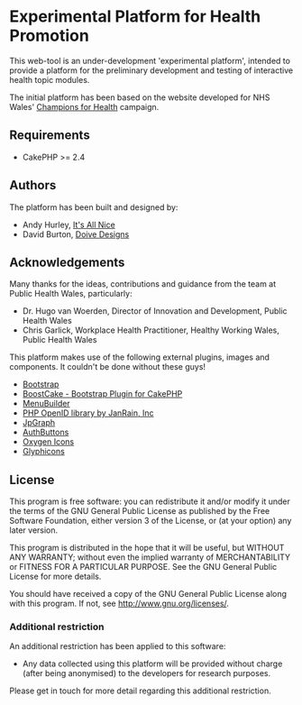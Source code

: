 # Experimental Platform for Health Promotion

This web-tool is an under-development 'experimental platform', intended to provide a platform
for the preliminary development and	testing of interactive health topic modules.

The initial platform has been based on the website developed for NHS Wales'
[Champions for Health](http://www.championsforhealth.wales.nhs.uk) campaign.

## Requirements

* CakePHP >= 2.4

## Authors

The platform has been built and designed by:

* Andy Hurley, [It's All Nice](http://itsallnice.co.uk)
* David Burton, [Doive Designs](http://www.doivedesigns.co.uk)

## Acknowledgements

Many thanks for the ideas, contributions and guidance from the team at Public Health Wales, particularly:

* Dr. Hugo van Woerden, Director of Innovation and Development, Public Health Wales
* Chris Garlick, Workplace Health Practitioner, Healthy Working Wales, Public Health Wales

This platform makes use of the following external plugins, images and components. It couldn't
be done without these guys!

* [Bootstrap](http://getbootstrap.com/)
* [BoostCake - Bootstrap Plugin for CakePHP](http://slywalker.github.io/cakephp-plugin-boost_cake/)
* [MenuBuilder](http://github.com/torifat/cake-menu_builder/)
* [PHP OpenID library by JanRain, Inc](http://janrain.com/openid-enabled/)
* [JpGraph](http://jpgraph.net/)
* [AuthButtons](https://github.com/intridea/authbuttons)
* [Oxygen Icons](http://www.oxygen-icons.org/)
* [Glyphicons](http://glyphicons.com/)

## License

This program is free software: you can redistribute it and/or modify
it under the terms of the GNU General Public License as published by
the Free Software Foundation, either version 3 of the License, or
(at your option) any later version.

This program is distributed in the hope that it will be useful,
but WITHOUT ANY WARRANTY; without even the implied warranty of
MERCHANTABILITY or FITNESS FOR A PARTICULAR PURPOSE.  See the
GNU General Public License for more details.

You should have received a copy of the GNU General Public License
along with this program.  If not, see <http://www.gnu.org/licenses/>.

### Additional restriction

An additional restriction has been applied to this software:

* Any data collected using this platform will be provided without charge (after being anonymised) to the
developers for research purposes.

Please get in touch for more detail regarding this additional restriction.
